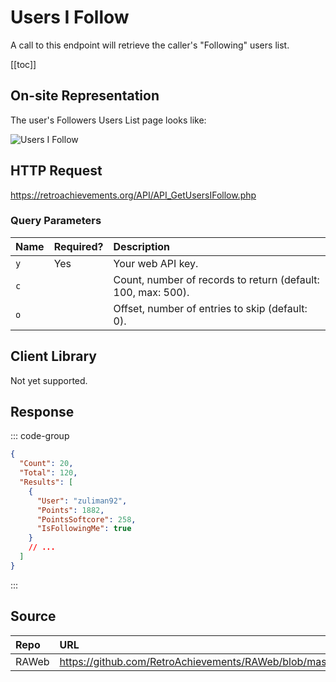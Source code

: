 <script setup>
import SampleRequest from '../components/SampleRequest.vue';
</script>

# Users I Follow

A call to this endpoint will retrieve the caller's "Following" users list.

[[toc]]

## On-site Representation

The user's Followers Users List page looks like:

![Users I Follow](/user-friends.png)

## HTTP Request

<SampleRequest httpVerb="GET">https://retroachievements.org/API/API_GetUsersIFollow.php</SampleRequest>

### Query Parameters

| Name | Required? | Description                                                  |
| :--- | :-------- | :----------------------------------------------------------- |
| `y`  | Yes       | Your web API key.                                            |
| `c`  |           | Count, number of records to return (default: 100, max: 500). |
| `o`  |           | Offset, number of entries to skip (default: 0).              |

## Client Library

Not yet supported.

## Response

::: code-group

```json [HTTP Response]
{
  "Count": 20,
  "Total": 120,
  "Results": [
    {
      "User": "zuliman92",
      "Points": 1882,
      "PointsSoftcore": 258,
      "IsFollowingMe": true
    }
    // ...
  ]
}
```

:::

## Source

| Repo  | URL                                                                                       |
| :---- | :---------------------------------------------------------------------------------------- |
| RAWeb | https://github.com/RetroAchievements/RAWeb/blob/master/public/API/API_GetUsersIFollow.php |
